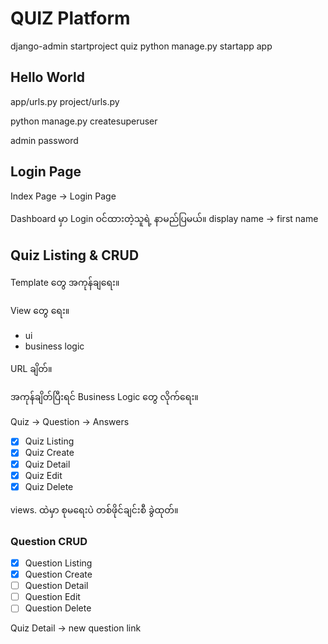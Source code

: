 # QUIZ Platform



django-admin startproject quiz
python manage.py startapp app

## Hello World

app/urls.py
project/urls.py



python manage.py createsuperuser

admin
password



## Login Page

Index Page -> Login Page 


Dashboard မှာ Login ဝင်ထားတဲ့သူရဲ့ နာမည်ပြမယ်။
display name -> first name


## Quiz Listing & CRUD

Template တွေ အကုန်ချရေး။

View တွေ ရေး။
- ui
- business logic

URL ချိတ်။

အကုန်ချိတ်ပြီးရင် Business Logic တွေ လိုက်ရေး။


Quiz -> Question -> Answers

- [x] Quiz Listing
- [x] Quiz Create
- [x] Quiz Detail
- [x] Quiz Edit
- [x] Quiz Delete

views. ထဲမှာ စုမရေးပဲ
တစ်ဖိုင်ချင်းစီ ခွဲထုတ်။


### Question CRUD

- [x] Question Listing
- [x] Question Create
- [ ] Question Detail
- [ ] Question Edit
- [ ] Question Delete

Quiz Detail -> new question link 

